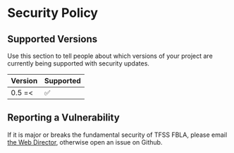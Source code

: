 # Security Policy

## Supported Versions

Use this section to tell people about which versions of your project are
currently being supported with security updates.

| Version | Supported          |
| ------- | ------------------ |
| 0.5 =<   | :white_check_mark: |

## Reporting a Vulnerability

If it is major or breaks the fundamental security of TFSS FBLA, please email [the Web Director](mailto:hey@rishi.cx), otherwise open an issue on Github.
